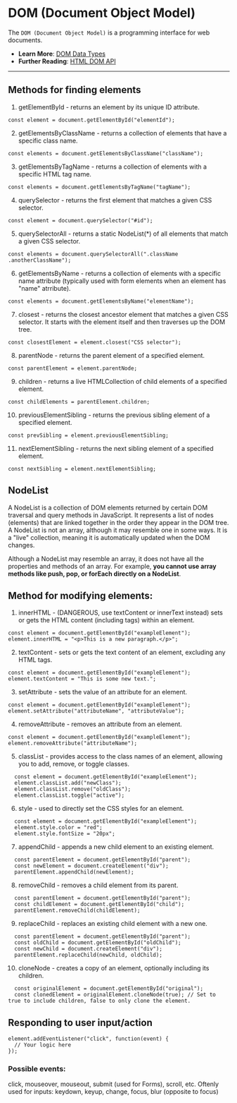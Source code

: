 # DOM (Document Object Model)

The `DOM (Document Object Model)` is a programming interface for web documents.

- **Learn More**: [DOM Data Types](https://developer.mozilla.org/en-US/docs/Web/API/Document_Object_Model/Introduction#fundamental_data_types)
- **Further Reading**: [HTML DOM API](https://developer.mozilla.org/en-US/docs/Web/API/HTML_DOM_API)

---

## Methods for finding elements
1. getElementById - returns an element by its unique ID attribute.

```const element = document.getElementById("elementId");```


2. getElementsByClassName - returns a collection of elements that have a specific class name.

```const elements = document.getElementsByClassName("className");```


3. getElementsByTagName - returns a collection of elements with a specific HTML tag name.

```const elements = document.getElementsByTagName("tagName");```


4. querySelector - returns the first element that matches a given CSS selector.

```const element = document.querySelector("#id");```


5. querySelectorAll - returns a static NodeList(*) of all elements that match a given CSS selector.

```const elements = document.querySelectorAll(".className .anotherClassName");```


6. getElementsByName - returns a collection of elements with a specific name attribute (typically used with form elements when an element has "name" atrribute).

```const elements = document.getElementsByName("elementName");```

7. closest - returns the closest ancestor element that matches a given CSS selector. It starts with the element itself and then traverses up the DOM tree.

```const closestElement = element.closest("CSS selector");```

8. parentNode - returns the parent element of a specified element.

```const parentElement = element.parentNode;```

9. children - returns a live HTMLCollection of child elements of a specified element.

```const childElements = parentElement.children;```


10. previousElementSibling - returns the previous sibling element of a specified element.

```const prevSibling = element.previousElementSibling;```

11. nextElementSibling - returns the next sibling element of a specified element.

```const nextSibling = element.nextElementSibling;```

## NodeList
A NodeList is a collection of DOM elements returned by certain DOM traversal and query methods in JavaScript. It represents a list of nodes (elements) that are linked together in the order they appear in the DOM tree. A NodeList is not an array, although it may resemble one in some ways. It is a "live" collection, meaning it is automatically updated when the DOM changes.

Although a NodeList may resemble an array, it does not have all the properties and methods of an array. For example, **you cannot use array methods like push, pop, or forEach directly on a NodeList**.

## Method for modifying elements:

1. innerHTML - (DANGEROUS, use textContent or innerText instead) sets or gets the HTML content (including tags) within an element.

```
const element = document.getElementById("exampleElement");
element.innerHTML = "<p>This is a new paragraph.</p>";
```

2. textContent - sets or gets the text content of an element, excluding any HTML tags.
```
const element = document.getElementById("exampleElement");
element.textContent = "This is some new text.";
```

3. setAttribute - sets the value of an attribute for an element.
```
const element = document.getElementById("exampleElement");
element.setAttribute("attributeName", "attributeValue");
```

4. removeAttribute - removes an attribute from an element.
```
const element = document.getElementById("exampleElement");
element.removeAttribute("attributeName");
```

5. classList - provides access to the class names of an element, allowing you to add, remove, or toggle classes.
```
  const element = document.getElementById("exampleElement");
  element.classList.add("newClass");
  element.classList.remove("oldClass");
  element.classList.toggle("active");
```

6. style - used to directly set the CSS styles for an element.
```
  const element = document.getElementById("exampleElement");
  element.style.color = "red";
  element.style.fontSize = "20px";
```

7. appendChild - appends a new child element to an existing element.
```
  const parentElement = document.getElementById("parent");
  const newElement = document.createElement("div");
  parentElement.appendChild(newElement);
```


8. removeChild - removes a child element from its parent.
```
  const parentElement = document.getElementById("parent");
  const childElement = document.getElementById("child");
  parentElement.removeChild(childElement);
```

9. replaceChild - replaces an existing child element with a new one.
```
  const parentElement = document.getElementById("parent");
  const oldChild = document.getElementById("oldChild");
  const newChild = document.createElement("div");
  parentElement.replaceChild(newChild, oldChild);
```

10. cloneNode - creates a copy of an element, optionally including its children.
```
  const originalElement = document.getElementById("original");
  const clonedElement = originalElement.cloneNode(true); // Set to true to include children, false to only clone the element.
``` 

## Responding to user input/action

```
element.addEventListener("click", function(event) {
  // Your logic here
});
```

### Possible events:
click, mouseover, mouseout,  submit (used for Forms), scroll, etc.
Oftenly used for inputs: keydown, keyup, change, focus, blur (opposite to focus)